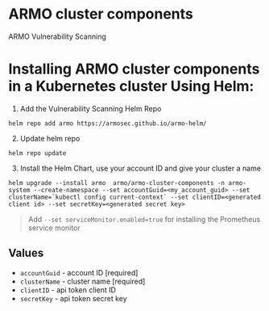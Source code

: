 # ARMO cluster components
ARMO Vulnerability Scanning


# Installing ARMO cluster components in a Kubernetes cluster Using Helm:

1. Add the Vulnerability Scanning Helm Repo
```
helm repo add armo https://armosec.github.io/armo-helm/
```

2. Update helm repo
```
helm repo update
```

3. Install the Helm Chart, use your account ID and give your cluster a name 
```
helm upgrade --install armo  armo/armo-cluster-components -n armo-system --create-namespace --set accountGuid=<my_account_guid> --set clusterName=`kubectl config current-context` --set clientID=<generated client id> --set secretKey=<generated secret key>
```

> Add `--set serviceMonitor.enabled=true` for installing the Prometheus service monitor
 
## Values
* `accountGuid` - account ID [required]
* `clusterName` - cluster name [required]
* `clientID` - api token client ID 
* `secretKey` - api token secret key
